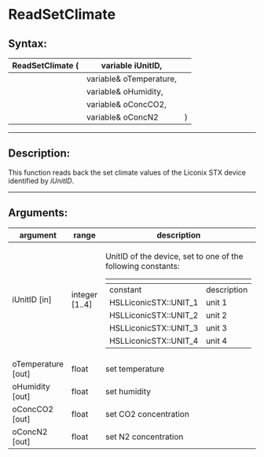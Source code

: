 # ReadSetClimate

## Syntax:

&#x20;

| ReadSetClimate ( | variable iUnitID,       |   |
| ---------------- | ----------------------- | - |
|                  | variable& oTemperature, |   |
|                  | variable& oHumidity,    |   |
|                  | variable& oConcCO2,     |   |
|                  | variable& oConcN2       | ) |

&#x20;

***

## Description:

&#x20;

This function reads back the set climate values of the Liconix STX device identified by _iUnitID_.

&#x20;

***

## Arguments:

&#x20;

| argument            | range           | description                                                                                                                                                                                                                                                                                                                                                                                                                                  |
| ------------------- | --------------- | -------------------------------------------------------------------------------------------------------------------------------------------------------------------------------------------------------------------------------------------------------------------------------------------------------------------------------------------------------------------------------------------------------------------------------------------- |
| iUnitID \[in]       | integer \[1..4] | <p>UnitID of the device, set to one of the following constants:</p><p> </p><table data-header-hidden><thead><tr><th></th><th></th></tr></thead><tbody><tr><td>constant</td><td>description</td></tr><tr><td>HSLLiconicSTX::UNIT_1</td><td>unit 1</td></tr><tr><td>HSLLiconicSTX::UNIT_2</td><td>unit 2</td></tr><tr><td>HSLLiconicSTX::UNIT_3</td><td>unit 3</td></tr><tr><td>HSLLiconicSTX::UNIT_4</td><td>unit 4</td></tr></tbody></table> |
| oTemperature \[out] | float           | set temperature                                                                                                                                                                                                                                                                                                                                                                                                                              |
| oHumidity \[out]    | float           | set humidity                                                                                                                                                                                                                                                                                                                                                                                                                                 |
| oConcCO2 \[out]     | float           | set CO2 concentration                                                                                                                                                                                                                                                                                                                                                                                                                        |
| oConcN2 \[out]      | float           | set N2 concentration                                                                                                                                                                                                                                                                                                                                                                                                                         |

&#x20;
